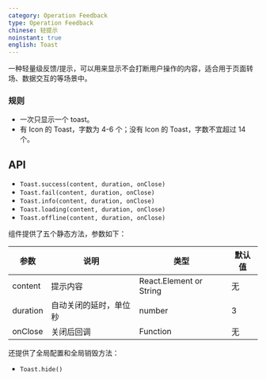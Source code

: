 ```yaml
---
category: Operation Feedback
type: Operation Feedback
chinese: 轻提示
noinstant: true
english: Toast
---
```



一种轻量级反馈/提示，可以用来显示不会打断用户操作的内容，适合用于页面转场、数据交互的等场景中。


### 规则
- 一次只显示一个 toast。
- 有 Icon 的 Toast，字数为 4-6 个；没有 Icon 的 Toast，字数不宜超过 14 个。


## API

- `Toast.success(content, duration, onClose)`
- `Toast.fail(content, duration, onClose)`
- `Toast.info(content, duration, onClose)`
- `Toast.loading(content, duration, onClose)`
- `Toast.offline(content, duration, onClose)`

组件提供了五个静态方法，参数如下：

| 参数       | 说明           | 类型                       | 默认值       |
|------------|----------------|----------------------------|--------------|
| content    | 提示内容       | React.Element or String    | 无           |
| duration   | 自动关闭的延时，单位秒 | number                 | 3          |
| onClose    | 关闭后回调 |  Function                 | 无          |


还提供了全局配置和全局销毁方法：

- `Toast.hide()`
